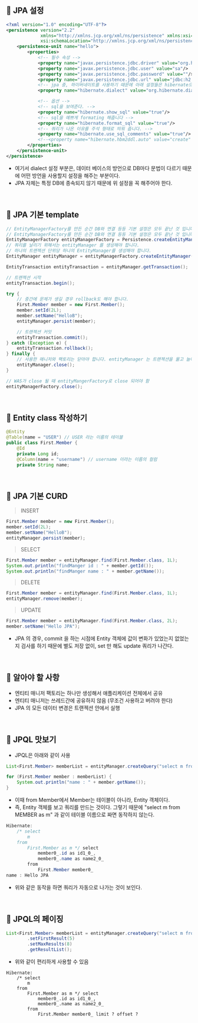 📌 JPA 설정
-
```xml
<?xml version="1.0" encoding="UTF-8"?>
<persistence version="2.2"
             xmlns="http://xmlns.jcp.org/xml/ns/persistence" xmlns:xsi="http://www.w3.org/2001/XMLSchema-instance"
             xsi:schemaLocation="http://xmlns.jcp.org/xml/ns/persistence http://xmlns.jcp.org/xml/ns/persistence/persistence_2_2.xsd">
    <persistence-unit name="hello">
        <properties>
            <!-- 필수 속성 -->
            <property name="javax.persistence.jdbc.driver" value="org.h2.Driver"/>
            <property name="javax.persistence.jdbc.user" value="sa"/>
            <property name="javax.persistence.jdbc.password" value=""/>
            <property name="javax.persistence.jdbc.url" value="jdbc:h2:tcp://localhost/~/test"/>
            <!-- jpa 중, 하이버네이트를 사용하기 때문에 아래 설정들은 hibernate으로 시작 합니다. -->
            <property name="hibernate.dialect" value="org.hibernate.dialect.H2Dialect"/>

            <!-- 옵션 -->
            <!-- sql을 보여준다. -->
            <property name="hibernate.show_sql" value="true"/>
            <!-- sql을 예쁘게 formating 해줍니다 -->
            <property name="hibernate.format_sql" value="true"/>
            <!-- 쿼리가 나온 이유를 주석 형태로 띄워 줍니다. -->
            <property name="hibernate.use_sql_comments" value="true"/>
            <!--<property name="hibernate.hbm2ddl.auto" value="create" />-->
        </properties>
    </persistence-unit>
</persistence>
```
* 여기서 dialect 설정 부분은, 데이터 베이스의 방언으로 DB마다 문법이 다르기 때문에 어떤 방언을 사용할지 설정을 해주는 부분이다.
* JPA 자체는 특정 DB에 종속되지 않기 때문에 위 설정을 꼭 해주어야 한다.


<br/>

📌 JPA 기본 template
-
```java
// EntityManagerFactory를 만든 순간 DB와 연결 등등 기본 설정은 모두 끝난 것 입니다.
// EntityManagerFactory를 만든 순간 DB와 연결 등등 기본 설정은 모두 끝난 것 입니다.
EntityManagerFactory entityManagerFactory = Persistence.createEntityManagerFactory("hello");
// 쿼리를 날리기 위해서는 entityManager 를 생성해야 합니다.
// 하나의 트랜젝션 단위당 하나의 EntityManager를 생성해야 합니다.
EntityManager entityManager = entityManagerFactory.createEntityManager();

EntityTransaction entityTransaction = entityManager.getTransaction();

// 트랜젝션 시작
entityTransaction.begin();

try {
    // 중간에 문제가 생길 경우 rollback도 해야 합니다.
    First.Member member = new First.Member();
    member.setId(2L);
    member.setName("HelloB");
    entityManager.persist(member);

    // 트랜젝션 커밋
    entityTransaction.commit();
} catch (Exception e) {
    entityTransaction.rollback();
} finally {
    // 사용한 매니저와 팩토리는 닫아야 합니다. entityManager 는 트랜젝션을 물고 늘어지기 때문에 꼭 닫아주어야 하며, 그렇지 않은 경우 DB에 부하가 점점 커집니다.
    entityManager.close();
}

// WAS가 close 될 때 entityMangerFactory로 close 되어야 함
entityManagerFactory.close();
```


<br/>

📌 Entity class 작성하기
-
```java
@Entity
@Table(name = "USER") // USER 라는 이름의 테이블
public class First.Member {
    @Id
    private Long id;
    @Column(name = "username") // username 이라는 이름의 컬럼
    private String name;
```


<br/>

📌 JPA 기본 CURD
-
> INSERT
```java
First.Member member = new First.Member();
member.setId(2L);
member.setName("HelloB");
entityManager.persist(member);
```

> SELECT
```java
First.Member member = entityManager.find(First.Member.class, 1L);
System.out.println("findManger id : " + member.getId());
System.out.println("findManger name : " + member.getName());
```

> DELETE
```java
First.Member member = entityManager.find(First.Member.class, 1L);
entityManager.remove(member);
```

> UPDATE
```java
First.Member member = entityManager.find(First.Member.class, 2L);
member.setName("Hello JPA");
```
* JPA 의 경우, commit 을 하는 시점에 Entity 객체에 값이 변화가 있었는지 없었는지 검사를 하기 때문에 별도 저장 없이, set 만 해도 update 쿼리가 나간다.



<br/>

📌 알아야 할 사항
-
* 엔티티 매니저 팩토리는 하나만 생성해서 애플리케이션 전체에서 공유
* 엔티티 매니저는 쓰레드간에 공유하지 않음 (무조건 사용하고 버려야 한다)
* JPA 의 모든 데이터 변경은 트랜젝션 안에서 실행



<br/>

📌 JPQL 맛보기
-
* JPQL은 아래와 같이 사용
```java
List<First.Member> memberList = entityManager.createQuery("select m from First.Member as m", First.Member.class).getResultList();

for (First.Member member : memberList) {
    System.out.println("name : " + member.getName());
}
```
* 이때 from Member에서 Member는 테이블이 아니라, Entity 객체이다.
* 즉, Entity 객체를 보고 쿼리를 만드는 것이다. 그렇기 때문에 "select m from MEMBER as m" 과 같이 테이블 이름으로 짜면 동작하지 않는다.
```java
Hibernate: 
    /* select
        m 
    from
        First.Member as m */ select
            member0_.id as id1_0_,
            member0_.name as name2_0_ 
        from
            First.Member member0_
name : Hello JPA
```
* 위와 같은 동작을 하면 쿼리가 자동으로 나가는 것이 보인다.


<br/>

📌 JPQL의 페이징
-
```java
List<First.Member> memberList = entityManager.createQuery("select m from First.Member as m", First.Member.class)
        .setFirstResult(5)
        .setMaxResults(8)
        .getResultList();
```
* 위와 같이 편리하게 사용할 수 있음
```text
Hibernate: 
    /* select
        m 
    from
        First.Member as m */ select
            member0_.id as id1_0_,
            member0_.name as name2_0_ 
        from
            First.Member member0_ limit ? offset ?
```




